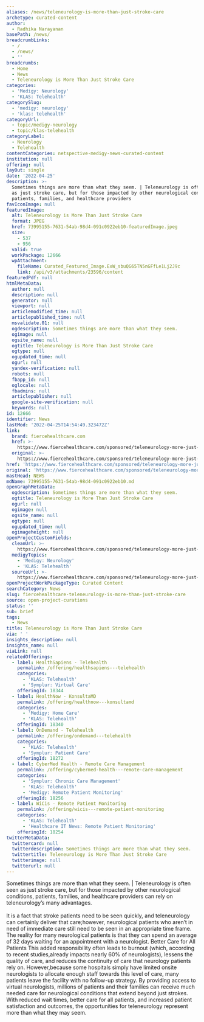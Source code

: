 ```yaml
---
aliases: /news/teleneurology-is-more-than-just-stroke-care
archetype: curated-content
author:
  - Radhika Narayanan
basePath: /news/
breadcrumbLinks:
  - /
  - /news/
  - ''
breadcrumbs:
  - Home
  - News
  - Teleneurology is More Than Just Stroke Care
categories:
  - 'Medigy: Neurology'
  - 'KLAS: Telehealth'
categorySlug:
  - 'medigy: neurology'
  - 'klas: telehealth'
categoryUrl:
  - topic/medigy-neurology
  - topic/klas-telehealth
categoryLabel:
  - Neurology
  - Telehealth
contentCategories: netspective-medigy-news-curated-content
institution: null
offering: null
layOut: single
date: '2022-04-25'
description: >-
  Sometimes things are more than what they seem. | Teleneurology is often seen
  as just stroke care, but for those impacted by other neurological conditions,
  patients, families, and healthcare providers 
favIconImage: null
featuredImage:
  alt: Teleneurology is More Than Just Stroke Care
  format: JPEG
  href: 73995155-7631-54ab-98d4-091c0922eb10-featuredImage.jpeg
  size:
    - 537
    - 956
  valid: true
  workPackage: 12666
  wpAttachment:
    fileName: Curated_Featured_Image.ExW_sbuQG65TN5nGFfLe1Lj2J9c
    link: /api/v3/attachments/23596/content
featuredPdf: null
htmlMetaData:
  author: null
  description: null
  generator: null
  viewport: null
  articlemodified_time: null
  articlepublished_time: null
  msvalidate.01: null
  ogdescription: Sometimes things are more than what they seem.
  ogimage: null
  ogsite_name: null
  ogtitle: Teleneurology is More Than Just Stroke Care
  ogtype: null
  ogupdated_time: null
  ogurl: null
  yandex-verification: null
  robots: null
  fbapp_id: null
  oglocale: null
  fbadmins: null
  articlepublisher: null
  google-site-verification: null
  keywords: null
id: 12666
identifier: News
lastMod: '2022-04-25T14:54:49.323472Z'
link:
  brand: fiercehealthcare.com
  href: >-
    https://www.fiercehealthcare.com/sponsored/teleneurology-more-just-stroke-care
  original: >-
    https://www.fiercehealthcare.com/sponsored/teleneurology-more-just-stroke-care
href: 'https://www.fiercehealthcare.com/sponsored/teleneurology-more-just-stroke-care'
original: 'https://www.fiercehealthcare.com/sponsored/teleneurology-more-just-stroke-care'
mastHead: NEWS
mdName: 73995155-7631-54ab-98d4-091c0922eb10.md
openGraphMetaData:
  ogdescription: Sometimes things are more than what they seem.
  ogtitle: Teleneurology is More Than Just Stroke Care
  ogurl: null
  ogimage: null
  ogsite_name: null
  ogtype: null
  ogupdated_time: null
  ogimageheight: null
openProjectCustomFields:
  cleanUrl: >-
    https://www.fiercehealthcare.com/sponsored/teleneurology-more-just-stroke-care
  medigyTopics:
    - 'Medigy: Neurology'
    - 'KLAS: Telehealth'
  sourceUrl: >-
    https://www.fiercehealthcare.com/sponsored/teleneurology-more-just-stroke-care
openProjectWorkPackageType: Curated Content
searchCategory: News
slug: fiercehealthcare-teleneurology-is-more-than-just-stroke-care
source: open-project-curations
status: ''
sub: brief
tags:
  - News
title: Teleneurology is More Than Just Stroke Care
via: ' '
insights_description: null
insights_name: null
viaLink: null
relatedOfferings:
  - label: HealthSapiens - Telehealth
    permalink: /offering/healthsapiens---telehealth
    categories:
      - 'KLAS: Telehealth'
      - 'Symplur: Virtual Care'
    offeringId: 18344
  - label: HealthNow - KonsultaMD
    permalink: /offering/healthnow---konsultamd
    categories:
      - 'Medigy: Home Care'
      - 'KLAS: Telehealth'
    offeringId: 18340
  - label: OnDemand - Telehealth
    permalink: /offering/ondemand---telehealth
    categories:
      - 'KLAS: Telehealth'
      - 'Symplur: Patient Care'
    offeringId: 18272
  - label: CyberMed Health - Remote Care Management
    permalink: /offering/cybermed-health---remote-care-management
    categories:
      - 'Symplur: Chronic Care Management'
      - 'KLAS: Telehealth'
      - 'Medigy: Remote Patient Monitoring'
    offeringId: 18256
  - label: WiCis - Remote Patient Monitoring
    permalink: /offering/wicis---remote-patient-monitoring
    categories:
      - 'KLAS: Telehealth'
      - 'Healthcare IT News: Remote Patient Monitoring'
    offeringId: 18254
twitterMetaData:
  twittercard: null
  twitterdescription: Sometimes things are more than what they seem.
  twittertitle: Teleneurology is More Than Just Stroke Care
  twitterimage: null
  twitterurl: null
---
```

<p>Sometimes things are more than what they seem. | Teleneurology is often seen as just stroke care, but for those impacted by other neurological conditions, patients, families, and healthcare providers can rely on teleneurology’s many advantages.<br><br>It is a fact that stroke patients need to be seen quickly, and teleneurology can certainly deliver that care;however, neurological patients who aren’t in need of immediate care still need to be seen in an appropriate time frame.
The reality for many neurological patients is that they can spend an average of 32 days waiting for an appointment with a neurologist.
Better Care for All Patients
This added responsibility often leads to burnout (which, according to recent studies,already impacts nearly 60% of neurologists), lessens the quality of care, and reduces the continuity of care that neurology patients rely on.
However,because some hospitals simply have limited onsite neurologists to allocate enough staff towards this level of care, many patients leave the facility with no follow-up strategy.
By providing access to virtual neurologists, millions of patients and their families can receive much needed care for neurological conditions that extend beyond just strokes.
With reduced wait times, better care for all patients, and increased patient satisfaction and outcomes, the opportunities for teleneurology represent more than what they may seem.</p>